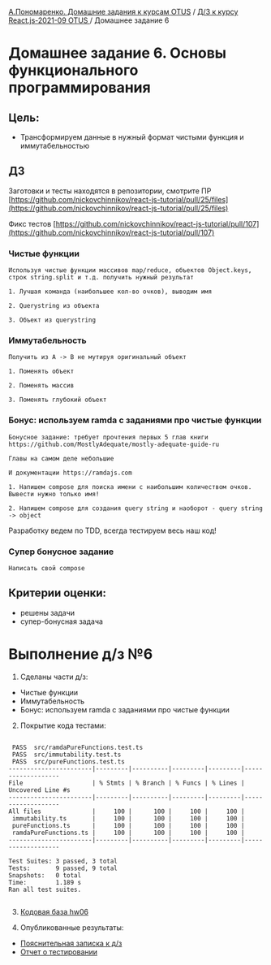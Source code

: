 [А.Пономаренко. Домашние задания к курсам OTUS](../../README.md) / [Д/З к курсу React.js-2021-09 OTUS ](../README.md) / Домашнее задание 6

# Домашнее задание 6. Основы функционального программирования

## Цель:

* Трансформируем данные в нужный формат чистыми функция и иммутабельностью

## ДЗ

Заготовки и тесты находятся в репозитории, смотрите ПР
[https://github.com/nickovchinnikov/react-js-tutorial/pull/25/files](https://github.com/nickovchinnikov/react-js-tutorial/pull/25/files)

Фикс тестов [https://github.com/nickovchinnikov/react-js-tutorial/pull/107](https://github.com/nickovchinnikov/react-js-tutorial/pull/107)

### Чистые функции

    Используя чистые функции массивов map/reduce, объектов Objeсt.keys, строк string.split и т.д. получить нужный результат

    1. Лучшая команда (наибольшее кол-во очков), выводим имя

    2. Querystring из объекта

    3. Объект из querystring

### Иммутабельность

    Получить из A -> B не мутируя оригинальный объект

    1. Поменять объект

    2. Поменять массив

    3. Поменять глубокий объект

### Бонус: используем ramda с заданиями про чистые функции

    Бонусное задание: требует прочтения первых 5 глав книги https://github.com/MostlyAdequate/mostly-adequate-guide-ru

    Главы на самом деле небольшие

    И документации https://ramdajs.com

    1. Напишем compose для поиска имени с наибольшим количеством очков. Вывести нужно только имя!

    2. Напишем compose для создания query string и наоборот - query string -> object

Разработку ведем по TDD, всегда тестируем весь наш код!


### Супер бонусное задание

    Написать свой compose


## Критерии оценки:

 * решены задачи
 * супер-бонусная задача


# Выполнение д/з №6

1. Сделаны части д/з:
  * Чистые функции
  * Иммутабельность
  * Бонус: используем ramda с заданиями про чистые функции

2. Покрытие кода тестами:

```

 PASS  src/ramdaPureFunctions.test.ts
 PASS  src/immutability.test.ts
 PASS  src/pureFunctions.test.ts
-----------------------|---------|----------|---------|---------|-------------------
File                   | % Stmts | % Branch | % Funcs | % Lines | Uncovered Line #s 
-----------------------|---------|----------|---------|---------|-------------------
All files              |     100 |      100 |     100 |     100 |                   
 immutability.ts       |     100 |      100 |     100 |     100 |                   
 pureFunctions.ts      |     100 |      100 |     100 |     100 |                   
 ramdaPureFunctions.ts |     100 |      100 |     100 |     100 |                   
-----------------------|---------|----------|---------|---------|-------------------

Test Suites: 3 passed, 3 total
Tests:       9 passed, 9 total
Snapshots:   0 total
Time:        1.189 s
Ran all test suites.


```

3. [Кодовая база hw06](https://github.com/alexanderpono/ponomarenko-alex-otus/tree/react-hw6)

4. Опубликованные результаты:
* [Пояснительная записка к д/з](https://alexanderpono.github.io/ponomarenko-alex-otus/react-2021-09/hw06/)
* [Отчет о тестировании](https://alexanderpono.github.io/ponomarenko-alex-otus/react-2021-09/hw06/test-report/testResult.html)



